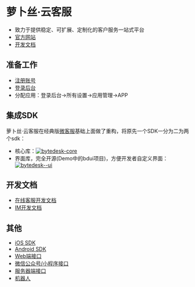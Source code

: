 # 萝卜丝·云客服

- 致力于提供稳定、可扩展、定制化的客户服务一站式平台
- [官方网站](https://www.bytedesk.com)
- [开发文档](https://www.bytedesk.com/support/article?uid=201808221551193&aid=201808252118461)

## 准备工作

- [注册账号](https://www.bytedesk.com/admin#/register)
- [登录后台](https://www.bytedesk.com/admin#/login)
- 分配应用：登录后台->所有设置->应用管理->APP

## 集成SDK

萝卜丝·云客服在经典版[微客服](http://www.weikefu.net)基础上面做了重构，将原先一个SDK一分为二为两个sdk：

- 核心库：[![bytedesk-core](https://img.shields.io/badge/bytedesk--core-1.2.1-brightgreen.svg)](https://cocoapods.org/pods/bytedesk-core)
- 界面库，完全开源(Demo中的bdui项目)，方便开发者自定义界面：[![bytedesk--ui](https://img.shields.io/badge/bytedesk--ui-1.2.1-brightgreen.svg)](https://cocoapods.org/pods/bytedesk-ui#bytedesk-ui-pod)

## 开发文档

- [在线客服开发文档](https://github.com/pengjinning/bytedesk-ios/wiki/%E5%9C%A8%E7%BA%BF%E5%AE%A2%E6%9C%8D%E5%BC%80%E5%8F%91%E6%96%87%E6%A1%A3)
- [IM开发文档](https://github.com/pengjinning/bytedesk-ios/wiki/IM%E5%BC%80%E5%8F%91%E6%96%87%E6%A1%A3)

## 其他

- [iOS SDK](https://github.com/pengjinning/bytedesk-ios)
- [Android SDK](https://github.com/pengjinning/bytedesk-android)
- [Web端接口](https://github.com/pengjinning/bytedesk-web)
- [微信公众号/小程序接口](https://github.com/pengjinning/bytedesk-wechat)
- [服务器端接口](https://github.com/pengjinning/bytedesk-server)
- [机器人](https://github.com/pengjinning/bytedesk-chatbot)
